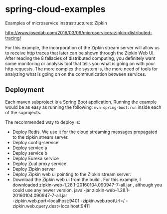 # spring-cloud-examples
Examples of microservice instrastructures: Zipkin

http://www.josedab.com/2016/03/09/microservices-zipkin-distributed-tracing/

For this example, the incorporation of the Zipkin stream server will allow us to receive http traces that later can be shown through the Zipkin Web UI.
After reading the 8 fallacies of distributed computing, you definitely want some monitoring or analysis tool that tells you what is going on with your http requests.
The more complex the system is, the more need of tools for analyzing what is going on on the communication between services.

## Deployment

Each maven subproject is a Spring Boot application. Running the example would be as easy as running the following:
`mvn spring-boot:run`
inside each of the suprojects.

The recommended way to deploy is:

- Deploy Redis. We use it for the cloud streaming messages propagated to the zipkin stream server.
- Deploy config-service
- Deploy service a
- Deploy service b
- Deploy Eureka service
- Deploy Zuul proxy service
- Deploy Zipkin server
- Deploy Zipkin web ui pointing to the Zipkin stream server:
- Download the Zipkin web ui from the build . For this example, I downloaded zipkin-web-1.28.1-20160104.090947-7-all.jar , although you could use any newer version.
java -jar zipkin-web-1.28.1-20160104.090947-7-all.jar  
     -zipkin.web.port=localhost:9401 
     -zipkin.web.rootUrl=/ 
     -zipkin.web.query.dest=localhost:9411

